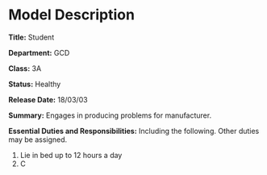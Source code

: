 # <strong>Model Description</strong>

<p><strong>Title:</strong> Student
 
<p><strong>Department:</strong> GCD

<p><strong>Class:</strong> 3A

<p><strong>Status:</strong> Healthy

<p><strong>Release Date:</strong> 18/03/03

<p><strong>Summary:</strong> Engages in producing problems for manufacturer.
 
<p><strong>Essential Duties and Responsibilities:</strong> Including the following. Other duties may be assigned.
 
1. Lie in bed up to 12 hours a day
2. C
